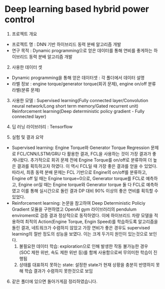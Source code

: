 # Deep learning based hybrid power control

1. 프로젝트 개요
 - 프로젝트 명 : DNN 기반 하이브리드 동력 분배 알고리즘 개발
 - 연구 목적 : Dynamic programming으로 얻은 데이터를 통해 연비를 좋게하는 하이브리드 동력 분배 알고리즘 개발

2. 사용한 데이터 셋
 - Dynamic programming을 통해 얻은 데이터셋 : 각 폴더에서 데이터 설명
 - 라벨 정보 : engine torque/generator torque(회귀 문제), engine on/off 분류라벨(분류 문제)

3. 사용한 모델 : Supervised learning(Fully connected layer/Convolution neural network/Long short term memory/Gated recurrent unit)
                Reinforcement learning(Deep deterministic policy gradient - Fully connected layer)
             
4. 딥 러닝 라이브러리 : Tensorflow

5. 실험 및 결과 요약
 - Supervised learning: Engine Torque와 Generator Torque Regression 문제로 FCL/CNN/LSTM/GRU 다 활용한 결과, FCL을 사용하는 것이 가장 결과가 좋게나왔다.
   추가적으로 회귀 문제 전에 Engine Torque를 on/off로 분류하여 더 높은 결과를 획득하고자 하였다. 이 역시 FCL일 때 가장 좋은 결과를 얻을 수 있었다.
   따라서, 최종 동력 분배 문제는 FCL 기반으로 Engine의 on/off를 분류하고, Engine off 일 때는 Engine torque=0으로, Generator torque를 FCL로 예측하고, 
   Engine on일 때는 Engine torque와 Generator torque 둘 다 FCL로 예측하였고 이를 통해 실시간으로 돌린 결과 DP 대비 90% 이상의 좋은 연비를 획득할 수 있었다.
 - Reinforcement learning: 논문을 참고하여 Deep Deterministic Policiy Gradient 모듈을 구현하였고 OpenAI gym 라이브러리의 pendulum enviroment로 검증 결과 정상적으로 동작하였다.
   이에 하이브리드 차량 모델을 적용하여 최적의 Action(Engine Torque, Engin Speed)를 학습하도록 알고리즘을 돌린 결과, 네트워크가 수렴하지 않았고 가장 연비가 좋은 경우도 supervised learning의 절반 정도의 성능을 보였다.
   이는 크게 두가지 원인이 있는것으로 보인다. 
   1) 불필요한 데이터 학습: exploration으로 인해 발생한 작동 불가능한 경우 (SOC 제한 위반, 속도 제한 위반 등)를 함께 사용함으로써 무의미한 학습이 진행됨
   2) 상태를 대표하지 못하는 state: 설정한 state가 현재 상황을 충분히 반영하지 못해 학습 결과가 수렴하지 못한것으로 보임

6. 같은 폴더에 있으면 돌아가게끔 정리하였습니다. 
